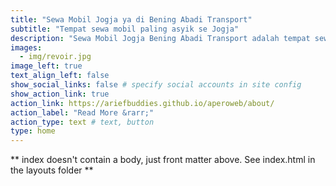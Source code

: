 ```yaml
---
title: "Sewa Mobil Jogja ya di Bening Abadi Transport"
subtitle: "Tempat sewa mobil paling asyik se Jogja"
description: "Sewa Mobil Jogja Bening Abadi Transport adalah tempat sewa mobil paling asyik se Jogja."
images:
  - img/revoir.jpg
image_left: true
text_align_left: false
show_social_links: false # specify social accounts in site config
show_action_link: true
action_link: https://ariefbuddies.github.io/aperoweb/about/
action_label: "Read More &rarr;"
action_type: text # text, button
type: home
---
```


** index doesn't contain a body, just front matter above.
See index.html in the layouts folder **
